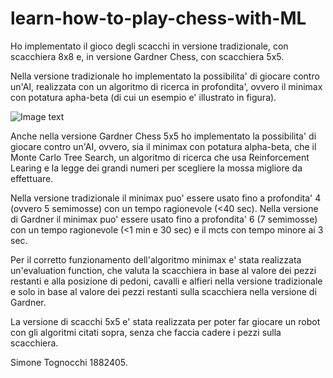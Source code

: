 # learn-how-to-play-chess-with-ML


Ho implementato il gioco degli scacchi in versione tradizionale, con scacchiera 8x8 e, in versione Gardner Chess, con scacchiera 5x5.

Nella versione tradizionale ho implementato la possibilita' di giocare contro un'AI, realizzata con un algoritmo di ricerca in profondita', ovvero il minimax con potatura apha-beta (di cui un esempio e' illustrato in figura).

 ![Image text](./minimax_a_b.jpg) 

Anche nella versione Gardner Chess 5x5 ho implementato la possibilita' di giocare contro un'AI, ovvero, sia il minimax con potatura alpha-beta, che il Monte Carlo Tree Search, un algoritmo di ricerca che usa Reinforcement Learing e la legge dei grandi numeri per scegliere la mossa migliore da effettuare.

Nella versione tradizionale il minimax puo' essere usato fino a profondita' 4 (ovvero 5 semimosse) con un tempo ragionevole (<40 sec). 
Nella versione di Gardner il minimax puo' essere usato fino a profondita' 6 (7 semimosse) con un tempo ragionevole (<1 min e 30 sec) e il mcts con tempo minore ai 3 sec.

Per il corretto funzionamento dell'algoritmo minimax e' stata realizzata un'evaluation function, che valuta la scacchiera in base al valore dei pezzi restanti e alla posizione di pedoni, cavalli e alfieri nella versione tradizionale e solo in base al valore dei pezzi restanti sulla scacchiera nella versione di Gardner.

La versione di scacchi 5x5 e' stata realizzata per poter far giocare un robot con gli algoritmi citati sopra, senza che faccia cadere i pezzi sulla scacchiera.


Simone Tognocchi 1882405.
